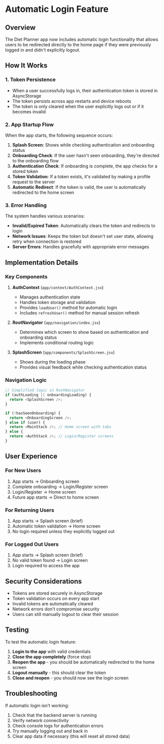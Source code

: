 # Automatic Login Feature

## Overview
The Diet Planner app now includes automatic login functionality that allows users to be redirected directly to the home page if they were previously logged in and didn't explicitly logout.

## How It Works

### 1. Token Persistence
- When a user successfully logs in, their authentication token is stored in AsyncStorage
- The token persists across app restarts and device reboots
- The token is only cleared when the user explicitly logs out or if it becomes invalid

### 2. App Startup Flow
When the app starts, the following sequence occurs:

1. **Splash Screen**: Shows while checking authentication and onboarding status
2. **Onboarding Check**: If the user hasn't seen onboarding, they're directed to the onboarding flow
3. **Authentication Check**: If onboarding is complete, the app checks for a stored token
4. **Token Validation**: If a token exists, it's validated by making a profile request to the server
5. **Automatic Redirect**: If the token is valid, the user is automatically redirected to the home screen

### 3. Error Handling
The system handles various scenarios:

- **Invalid/Expired Token**: Automatically clears the token and redirects to login
- **Network Issues**: Keeps the token but doesn't set user state, allowing retry when connection is restored
- **Server Errors**: Handles gracefully with appropriate error messages

## Implementation Details

### Key Components

1. **AuthContext** (`app/context/AuthContext.jsx`)
   - Manages authentication state
   - Handles token storage and validation
   - Provides `loadUser()` method for automatic login
   - Includes `refreshUser()` method for manual session refresh

2. **RootNavigator** (`app/navigation/index.jsx`)
   - Determines which screen to show based on authentication and onboarding status
   - Implements conditional routing logic

3. **SplashScreen** (`app/components/SplashScreen.jsx`)
   - Shows during the loading phase
   - Provides visual feedback while checking authentication status

### Navigation Logic
```javascript
// Simplified logic in RootNavigator
if (authLoading || onboardingLoading) {
  return <SplashScreen />;
}

if (!hasSeenOnboarding) {
  return <OnboardingScreen />;
} else if (user) {
  return <MainStack />; // Home screen with tabs
} else {
  return <AuthStack />; // Login/Register screens
}
```

## User Experience

### For New Users
1. App starts → Onboarding screen
2. Complete onboarding → Login/Register screen
3. Login/Register → Home screen
4. Future app starts → Direct to home screen

### For Returning Users
1. App starts → Splash screen (brief)
2. Automatic token validation → Home screen
3. No login required unless they explicitly logged out

### For Logged Out Users
1. App starts → Splash screen (brief)
2. No valid token found → Login screen
3. Login required to access the app

## Security Considerations

- Tokens are stored securely in AsyncStorage
- Token validation occurs on every app start
- Invalid tokens are automatically cleared
- Network errors don't compromise security
- Users can still manually logout to clear their session

## Testing

To test the automatic login feature:

1. **Login to the app** with valid credentials
2. **Close the app completely** (force stop)
3. **Reopen the app** - you should be automatically redirected to the home screen
4. **Logout manually** - this should clear the token
5. **Close and reopen** - you should now see the login screen

## Troubleshooting

If automatic login isn't working:

1. Check that the backend server is running
2. Verify network connectivity
3. Check console logs for authentication errors
4. Try manually logging out and back in
5. Clear app data if necessary (this will reset all stored data) 